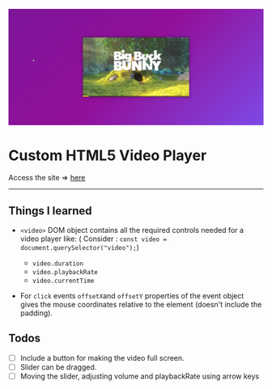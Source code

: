 ![Site Snap](site_snap.png)

# Custom HTML5 Video Player

Access the site &rArr; [here](https://ashwin776.github.io/JS-Projects/20.%20JS30%20-%20Day11%20-%20Custom%20HTML5%20Video%20Player/)

---

## Things I learned

- `<video>` DOM object contains all the required controls needed for a video player like:
( Consider : `const video = document.querySelector("video");`) 
    - `video.duration`
    - `video.playbackRate`
    - `video.currentTime`

- For `click` events `offsetX`and `offsetY` properties of the event object gives the mouse coordinates relative to the element (doesn't include the padding).


## Todos

- [ ] Include a button for making the video full screen.
- [ ] Slider can be dragged.
- [ ] Moving the slider, adjusting volume and playbackRate using arrow keys